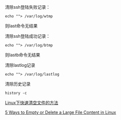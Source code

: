 清除ssh登陆失败记录：

	echo ""> /var/log/wtmp

则last命令无结果

清除ssh登陆成功记录：

	echo ""> /var/log/btmp

则lastb命令无结果


清除lastlog记录

	echo ""> /var/log/lastlog

清除历史记录

	history -c



[Linux下快速清空文件的方法](https://blog.csdn.net/counsellor/article/details/87084598)

[5 Ways to Empty or Delete a Large File Content in Linux](https://www.tecmint.com/empty-delete-file-content-linux/)
